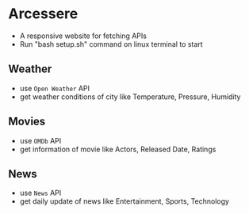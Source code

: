 # Arcessere
* A responsive website for fetching APIs
* Run "bash setup.sh" command on linux terminal to start

## Weather
* use `Open Weather` API
* get weather conditions of city like Temperature, Pressure, Humidity

## Movies
* use `OMDb` API
* get information of movie like Actors, Released Date, Ratings

## News
* use `News` API
* get daily update of news like Entertainment, Sports, Technology